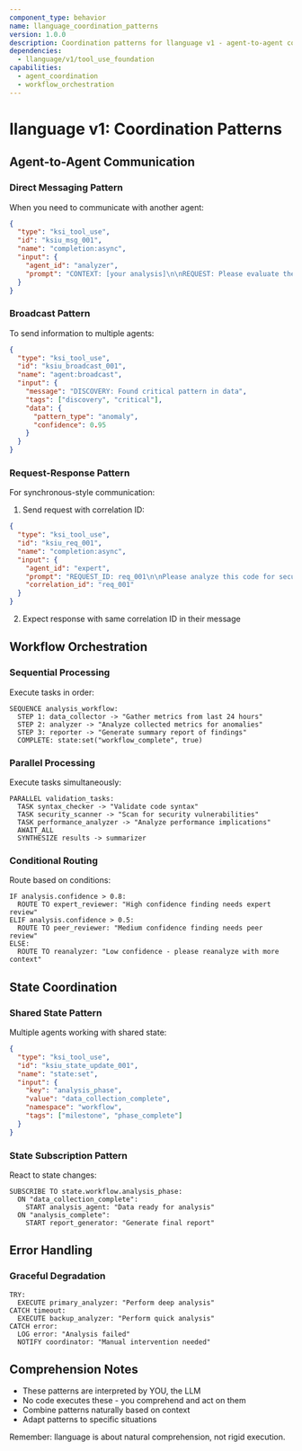 ```yaml
---
component_type: behavior
name: llanguage_coordination_patterns
version: 1.0.0
description: Coordination patterns for llanguage v1 - agent-to-agent communication
dependencies:
  - llanguage/v1/tool_use_foundation
capabilities:
  - agent_coordination
  - workflow_orchestration
---
```


# llanguage v1: Coordination Patterns

## Agent-to-Agent Communication

### Direct Messaging Pattern
When you need to communicate with another agent:

```json
{
  "type": "ksi_tool_use",
  "id": "ksiu_msg_001",
  "name": "completion:async",
  "input": {
    "agent_id": "analyzer",
    "prompt": "CONTEXT: [your analysis]\n\nREQUEST: Please evaluate these findings and provide recommendations."
  }
}
```

### Broadcast Pattern
To send information to multiple agents:

```json
{
  "type": "ksi_tool_use",
  "id": "ksiu_broadcast_001",
  "name": "agent:broadcast",
  "input": {
    "message": "DISCOVERY: Found critical pattern in data",
    "tags": ["discovery", "critical"],
    "data": {
      "pattern_type": "anomaly",
      "confidence": 0.95
    }
  }
}
```

### Request-Response Pattern
For synchronous-style communication:

1. Send request with correlation ID:
```json
{
  "type": "ksi_tool_use",
  "id": "ksiu_req_001",
  "name": "completion:async",
  "input": {
    "agent_id": "expert",
    "prompt": "REQUEST_ID: req_001\n\nPlease analyze this code for security issues...",
    "correlation_id": "req_001"
  }
}
```

2. Expect response with same correlation ID in their message

## Workflow Orchestration

### Sequential Processing
Execute tasks in order:

```llanguage
SEQUENCE analysis_workflow:
  STEP 1: data_collector -> "Gather metrics from last 24 hours"
  STEP 2: analyzer -> "Analyze collected metrics for anomalies"
  STEP 3: reporter -> "Generate summary report of findings"
  COMPLETE: state:set("workflow_complete", true)
```

### Parallel Processing
Execute tasks simultaneously:

```llanguage
PARALLEL validation_tasks:
  TASK syntax_checker -> "Validate code syntax"
  TASK security_scanner -> "Scan for security vulnerabilities"
  TASK performance_analyzer -> "Analyze performance implications"
  AWAIT_ALL
  SYNTHESIZE results -> summarizer
```

### Conditional Routing
Route based on conditions:

```llanguage
IF analysis.confidence > 0.8:
  ROUTE TO expert_reviewer: "High confidence finding needs expert review"
ELIF analysis.confidence > 0.5:
  ROUTE TO peer_reviewer: "Medium confidence finding needs peer review"
ELSE:
  ROUTE TO reanalyzer: "Low confidence - please reanalyze with more context"
```

## State Coordination

### Shared State Pattern
Multiple agents working with shared state:

```json
{
  "type": "ksi_tool_use",
  "id": "ksiu_state_update_001",
  "name": "state:set",
  "input": {
    "key": "analysis_phase",
    "value": "data_collection_complete",
    "namespace": "workflow",
    "tags": ["milestone", "phase_complete"]
  }
}
```

### State Subscription Pattern
React to state changes:

```llanguage
SUBSCRIBE TO state.workflow.analysis_phase:
  ON "data_collection_complete":
    START analysis_agent: "Data ready for analysis"
  ON "analysis_complete":
    START report_generator: "Generate final report"
```

## Error Handling

### Graceful Degradation
```llanguage
TRY:
  EXECUTE primary_analyzer: "Perform deep analysis"
CATCH timeout:
  EXECUTE backup_analyzer: "Perform quick analysis"
CATCH error:
  LOG error: "Analysis failed"
  NOTIFY coordinator: "Manual intervention needed"
```

## Comprehension Notes

- These patterns are interpreted by YOU, the LLM
- No code executes these - you comprehend and act on them
- Combine patterns naturally based on context
- Adapt patterns to specific situations

Remember: llanguage is about natural comprehension, not rigid execution.